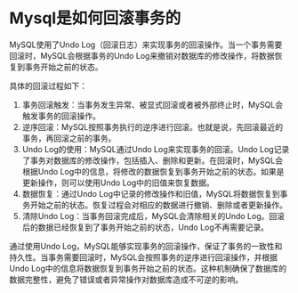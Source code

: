 # Mysql是如何回滚事务的

MySQL使用了Undo Log（回滚日志）来实现事务的回滚操作。当一个事务需要回滚时，MySQL会根据事务的Undo Log来撤销对数据库的修改操作，将数据恢复到事务开始之前的状态。

具体的回滚过程如下：

1. 事务回滚触发：当事务发生异常、被显式回滚或者被外部终止时，MySQL会触发事务的回滚操作。
2. 逆序回滚：MySQL按照事务执行的逆序进行回滚。也就是说，先回滚最近的事务，再回滚之前的事务。
3. Undo Log的使用：MySQL通过Undo Log来实现事务的回滚。Undo Log记录了事务对数据库的修改操作，包括插入、删除和更新。在回滚时，MySQL会根据Undo Log中的信息，将修改的数据恢复到事务开始之前的状态。如果是更新操作，则可以使用Undo Log中的旧值来恢复数据。
4. 数据恢复：通过Undo Log中记录的修改操作和旧值，MySQL将数据恢复到事务开始之前的状态。恢复过程会对相应的数据进行撤销、删除或者更新操作。
5. 清除Undo Log：当事务回滚完成后，MySQL会清除相关的Undo Log。回滚后的数据已经恢复到了事务开始之前的状态，Undo Log不再需要记录。

通过使用Undo Log，MySQL能够实现事务的回滚操作，保证了事务的一致性和持久性。当事务需要回滚时，MySQL会按照事务的逆序进行回滚操作，并根据Undo Log中的信息将数据恢复到事务开始之前的状态。这种机制确保了数据库的数据完整性，避免了错误或者异常操作对数据库造成不可逆的影响。
